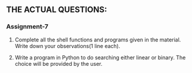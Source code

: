 ## THE ACTUAL QUESTIONS:

### Assignment-7

1) Complete all the shell functions and programs given in the material. Write down your observations(1 line each).

2) Write a program in Python to do searching either linear or binary. The choice will be provided by the user.